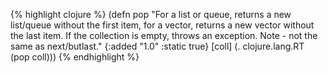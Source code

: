 {% highlight clojure %}
(defn pop
  "For a list or queue, returns a new list/queue without the first
  item, for a vector, returns a new vector without the last item. If
  the collection is empty, throws an exception.  Note - not the same
  as next/butlast."
  {:added "1.0"
   :static true}
  [coll] (. clojure.lang.RT (pop coll)))
{% endhighlight %}

